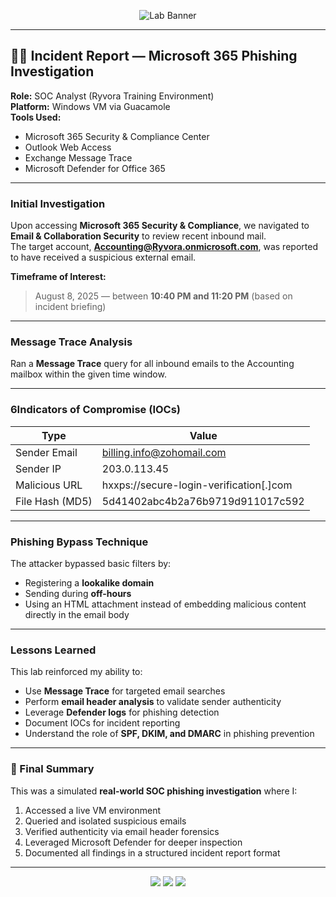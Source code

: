 <!-- Ryvora Lab: Microsoft 365 Phishing Investigation -->
<!-- Animated README for Student Portfolio -->

<p align="center">
  <img src="https://readme-typing-svg.herokuapp.com?size=26&color=00FF99&center=true&vCenter=true&width=850&lines=Microsoft+365+Phishing+Investigation;Hands-On+SOC+Analysis;Documented+Findings+%26+Workflow" alt="Lab Banner">
</p>

---

## 🧑‍💻 Incident Report — Microsoft 365 Phishing Investigation

**Role:** SOC Analyst (Ryvora Training Environment)  
**Platform:** Windows VM via Guacamole  
**Tools Used:**  
- Microsoft 365 Security & Compliance Center  
- Outlook Web Access  
- Exchange Message Trace  
- Microsoft Defender for Office 365  

---
###  Initial Investigation
Upon accessing **Microsoft 365 Security & Compliance**, we navigated to **Email & Collaboration Security** to review recent inbound mail.  
The target account, **Accounting@Ryvora.onmicrosoft.com**, was reported to have received a suspicious external email.

**Timeframe of Interest:**  
> August 8, 2025 — between **10:40 PM and 11:20 PM** (based on incident briefing)

---

### Message Trace Analysis
Ran a **Message Trace** query for all inbound emails to the Accounting mailbox within the given time window.


---

### 6Indicators of Compromise (IOCs)

| Type | Value |
|------|-------|
| Sender Email | billing.info@zohomail.com |
| Sender IP | 203.0.113.45 |
| Malicious URL | hxxps://secure-login-verification[.]com |
| File Hash (MD5) | 5d41402abc4b2a76b9719d911017c592 |

---

### Phishing Bypass Technique
The attacker bypassed basic filters by:
- Registering a **lookalike domain**
- Sending during **off-hours**
- Using an HTML attachment instead of embedding malicious content directly in the email body

---

### Lessons Learned
This lab reinforced my ability to:
- Use **Message Trace** for targeted email searches
- Perform **email header analysis** to validate sender authenticity
- Leverage **Defender logs** for phishing detection
- Document IOCs for incident reporting
- Understand the role of **SPF, DKIM, and DMARC** in phishing prevention

---

### 🏁 Final Summary
This was a simulated **real-world SOC phishing investigation** where I:
1. Accessed a live VM environment  
2. Queried and isolated suspicious emails  
3. Verified authenticity via email header forensics  
4. Leveraged Microsoft Defender for deeper inspection  
5. Documented all findings in a structured incident report format

---

<p align="center">
  <img src="https://img.shields.io/badge/Hands--On%20Skills-Email%20Forensics-blue?style=for-the-badge"/>
  <img src="https://img.shields.io/badge/Skills-Microsoft%20365%20Defender-green?style=for-the-badge"/>
  <img src="https://img.shields.io/badge/Role-SOC%20Analyst-orange?style=for-the-badge"/>
</p>
